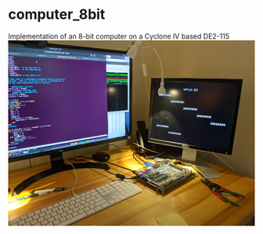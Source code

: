 # computer_8bit
Implementation of an 8-bit computer on a Cyclone IV based DE2-115
![GitHub Logo](/doc/boots_FB_in_progress.png) 
